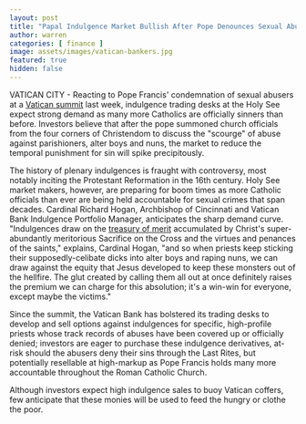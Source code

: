 ```yaml
---
layout: post
title: "Papal Indulgence Market Bullish After Pope Denounces Sexual Abuse"
author: warren
categories: [ finance ]
image: assets/images/vatican-bankers.jpg
featured: true
hidden: false
---
```


VATICAN CITY - Reacting to Pope Francis' condemnation of sexual abusers at a [Vatican summit](https://www.nbcnews.com/news/world/pope-francis-sex-abuse-summit-listen-cry-young-who-want-n973896) last week, indulgence trading desks at the Holy See expect strong demand as many more Catholics are officially sinners than before. Investors believe that after the pope summoned church officials from the four corners of Christendom to discuss the "scourge" of abuse against parishioners, alter boys and nuns, the market to reduce the temporal punishment for sin will spike precipitously.

The history of plenary indulgences is fraught with controversy, most notably inciting the Protestant Reformation in the 16th century. Holy See market makers, however, are preparing for boom times as more Catholic officials than ever are being held accountable for sexual crimes that span decades. Cardinal Richard Hogan, Archbishop of Cincinnati and Vatican Bank Indulgence Portfolio Manager, anticipates the sharp demand curve. "Indulgences draw on the [treasury of merit](https://en.wikipedia.org/wiki/Treasury_of_merit) accumulated by Christ's super-abundantly meritorious Sacrifice on the Cross and the virtues and penances of the saints," explains, Cardinal Hogan, "and so when priests keep sticking their supposedly-celibate dicks into alter boys and raping nuns, we can draw against the equity that Jesus developed to keep these monsters out of the hellfire. The glut created by calling them all out at once definitely raises the premium we can charge for this absolution; it's a win-win for everyone, except maybe the victims."

Since the summit, the Vatican Bank has bolstered its trading desks to develop and sell options against indulgences for specific, high-profile priests whose track records of abuses have been covered up or officially denied; investors are eager to purchase these indulgence derivatives, at-risk should the abusers deny their sins through the Last Rites, but potentially resellable at high-markup as Pope Francis holds many more accountable throughout the Roman Catholic Church.

Although investors expect high indulgence sales to buoy Vatican coffers, few anticipate that these monies will be used to feed the hungry or clothe the poor.